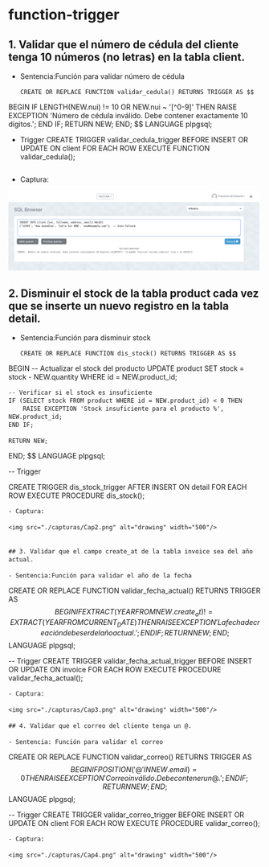 # function-trigger

## 1. Validar que el número de cédula del cliente tenga 10 números (no letras) en la tabla client.

- Sentencia:Función para validar número de cédula
  ```
  CREATE OR REPLACE FUNCTION validar_cedula() RETURNS TRIGGER AS $$
BEGIN
    IF LENGTH(NEW.nui) != 10 OR NEW.nui ~ '[^0-9]' THEN
        RAISE EXCEPTION 'Número de cédula inválido. Debe contener exactamente 10 dígitos.';
    END IF;
    RETURN NEW;
END;
$$ LANGUAGE plpgsql;

- Trigger 
CREATE TRIGGER validar_cedula_trigger
BEFORE INSERT OR UPDATE ON client
FOR EACH ROW
EXECUTE FUNCTION validar_cedula();

  ```
 - Captura:

<img src="./capturas/Cap1.png" alt="drawing" width="500"/>

 ## 2. Disminuir el stock de la tabla product cada vez que se inserte un nuevo registro en la tabla detail.

- Sentencia:Función para disminuir stock
  ```
  CREATE OR REPLACE FUNCTION dis_stock() RETURNS TRIGGER AS $$
BEGIN
    -- Actualizar el stock del producto
    UPDATE product
    SET stock = stock - NEW.quantity
    WHERE id = NEW.product_id;

    -- Verificar si el stock es insuficiente
    IF (SELECT stock FROM product WHERE id = NEW.product_id) < 0 THEN
        RAISE EXCEPTION 'Stock insuficiente para el producto %', NEW.product_id;
    END IF;

    RETURN NEW;
END;
$$ LANGUAGE plpgsql;

-- Trigger 

CREATE TRIGGER dis_stock_trigger
AFTER INSERT ON detail
FOR EACH ROW
EXECUTE PROCEDURE dis_stock();

  ```
 - Captura:

<img src="./capturas/Cap2.png" alt="drawing" width="500"/>
 
 
## 3. Validar que el campo create_at de la tabla invoice sea del año actual.

- Sentencia:Función para validar el año de la fecha
  ```
  CREATE OR REPLACE FUNCTION validar_fecha_actual() RETURNS TRIGGER AS $$
BEGIN
    IF EXTRACT(YEAR FROM NEW.create_at) != EXTRACT(YEAR FROM CURRENT_DATE) THEN
        RAISE EXCEPTION 'La fecha de creación debe ser del año actual.';
    END IF;
    RETURN NEW;
END;
$$ LANGUAGE plpgsql;

-- Trigger 
CREATE TRIGGER validar_fecha_actual_trigger
BEFORE INSERT OR UPDATE ON invoice
FOR EACH ROW
EXECUTE PROCEDURE validar_fecha_actual();

  ```
 - Captura:

<img src="./capturas/Cap3.png" alt="drawing" width="500"/>

## 4. Validar que el correo del cliente tenga un @.

- Sentencia: Función para validar el correo
  ```
 CREATE OR REPLACE FUNCTION validar_correo() RETURNS TRIGGER AS $$
BEGIN
    IF POSITION('@' IN NEW.email) = 0 THEN
        RAISE EXCEPTION 'Correo inválido. Debe contener un @.';
    END IF;
    RETURN NEW;
END;
$$ LANGUAGE plpgsql;

-- Trigger 
CREATE TRIGGER validar_correo_trigger
BEFORE INSERT OR UPDATE ON client
FOR EACH ROW
EXECUTE PROCEDURE validar_correo();

  ```
 - Captura:

<img src="./capturas/Cap4.png" alt="drawing" width="500"/>